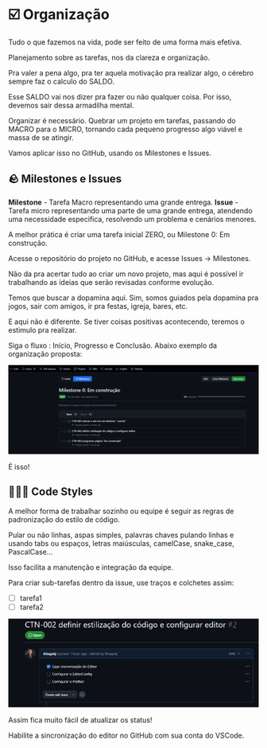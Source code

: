 # ☑️ Organização

Tudo o que fazemos na vida, pode ser feito de uma forma mais efetiva.

Planejamento sobre as tarefas, nos da clareza e organização.

Pra valer a pena algo, pra ter aquela motivação pra realizar algo, o cérebro sempre faz o calculo do SALDO.

Esse SALDO vai nos dizer pra fazer ou não qualquer coisa. Por isso, devemos sair dessa armadilha mental.

Organizar é necessário. Quebrar um projeto em tarefas, passando do MACRO para o MICRO, tornando cada pequeno progresso algo viável e massa de se atingir.

Vamos aplicar isso no GitHub, usando os Milestones e Issues. 

## 🪨 Milestones e Issues

**Milestone** - Tarefa Macro representando uma grande entrega.
**Issue** - Tarefa micro representando uma parte de uma grande entrega, atendendo uma necessidade especifica, resolvendo um problema e cenários menores.

A melhor prática é criar uma tarefa inicial ZERO, ou Milestone 0: Em construção.

Acesse o repositório do projeto no GitHub, e acesse Issues -> Milestones.

Não da pra acertar tudo ao criar um novo projeto, mas aqui é possível ir trabalhando as ideias que serão revisadas conforme evolução.

Temos que buscar a dopamina aqui. Sim, somos guiados pela dopamina pra jogos, sair com amigos, ir pra festas, igreja, bares, etc.

E aqui não é diferente. Se tiver coisas positivas acontecendo, teremos o estimulo pra realizar.

Siga o fluxo : Início, Progresso e Conclusão. Abaixo exemplo da organização proposta:

![Milestones e Issues](img/milestones-e-issues.png)

É isso!

## 👨🏻‍💻 Code Styles

A melhor forma de trabalhar sozinho ou equipe é seguir as regras de padronização do estilo de código.

Pular ou não linhas, aspas simples, palavras chaves pulando linhas e usando tabs ou espaços, letras maiúsculas, camelCase, snake_case, PascalCase...

Isso facilita a manutenção e integração da equipe.

Para criar sub-tarefas dentro da issue, use traços e colchetes assim:

- [ ] tarefa1
- [ ] tarefa2

![Sub-tarefas](img/sub-tarefas.png)

Assim fica muito fácil de atualizar os status!

Habilite a sincronização do editor no GitHub com sua conta do VSCode.